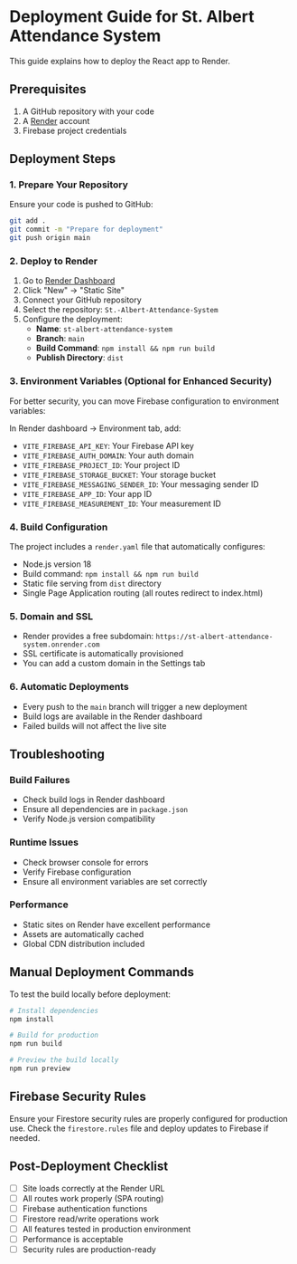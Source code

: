 # Deployment Guide for St. Albert Attendance System

This guide explains how to deploy the React app to Render.

## Prerequisites

1. A GitHub repository with your code
2. A [Render](https://render.com) account
3. Firebase project credentials

## Deployment Steps

### 1. Prepare Your Repository

Ensure your code is pushed to GitHub:
```bash
git add .
git commit -m "Prepare for deployment"
git push origin main
```

### 2. Deploy to Render

1. Go to [Render Dashboard](https://dashboard.render.com)
2. Click "New" → "Static Site"
3. Connect your GitHub repository
4. Select the repository: `St.-Albert-Attendance-System`
5. Configure the deployment:
   - **Name**: `st-albert-attendance-system`
   - **Branch**: `main`
   - **Build Command**: `npm install && npm run build`
   - **Publish Directory**: `dist`

### 3. Environment Variables (Optional for Enhanced Security)

For better security, you can move Firebase configuration to environment variables:

In Render dashboard → Environment tab, add:
- `VITE_FIREBASE_API_KEY`: Your Firebase API key
- `VITE_FIREBASE_AUTH_DOMAIN`: Your auth domain
- `VITE_FIREBASE_PROJECT_ID`: Your project ID
- `VITE_FIREBASE_STORAGE_BUCKET`: Your storage bucket
- `VITE_FIREBASE_MESSAGING_SENDER_ID`: Your messaging sender ID
- `VITE_FIREBASE_APP_ID`: Your app ID
- `VITE_FIREBASE_MEASUREMENT_ID`: Your measurement ID

### 4. Build Configuration

The project includes a `render.yaml` file that automatically configures:
- Node.js version 18
- Build command: `npm install && npm run build`
- Static file serving from `dist` directory
- Single Page Application routing (all routes redirect to index.html)

### 5. Domain and SSL

- Render provides a free subdomain: `https://st-albert-attendance-system.onrender.com`
- SSL certificate is automatically provisioned
- You can add a custom domain in the Settings tab

### 6. Automatic Deployments

- Every push to the `main` branch will trigger a new deployment
- Build logs are available in the Render dashboard
- Failed builds will not affect the live site

## Troubleshooting

### Build Failures
- Check build logs in Render dashboard
- Ensure all dependencies are in `package.json`
- Verify Node.js version compatibility

### Runtime Issues
- Check browser console for errors
- Verify Firebase configuration
- Ensure all environment variables are set correctly

### Performance
- Static sites on Render have excellent performance
- Assets are automatically cached
- Global CDN distribution included

## Manual Deployment Commands

To test the build locally before deployment:
```bash
# Install dependencies
npm install

# Build for production
npm run build

# Preview the build locally
npm run preview
```

## Firebase Security Rules

Ensure your Firestore security rules are properly configured for production use. Check the `firestore.rules` file and deploy updates to Firebase if needed.

## Post-Deployment Checklist

- [ ] Site loads correctly at the Render URL
- [ ] All routes work properly (SPA routing)
- [ ] Firebase authentication functions
- [ ] Firestore read/write operations work
- [ ] All features tested in production environment
- [ ] Performance is acceptable
- [ ] Security rules are production-ready